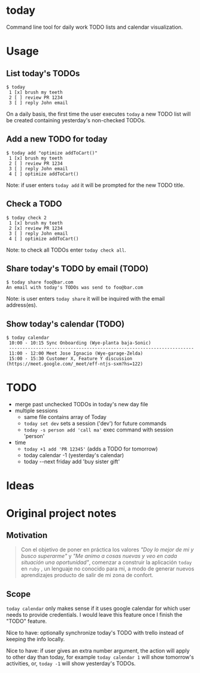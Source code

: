# today

Command line tool for daily work TODO lists and calendar visualization.

# Usage

## List today's TODOs

```
$ today
 1 [x] brush my teeth
 2 [ ] review PR 1234
 3 [ ] reply John email
```

On a daily basis, the first time the user executes `today` a new TODO list will be created containing yesterday's non-checked TODOs.

## Add a new TODO for today

```
$ today add "optimize addToCart()"
 1 [x] brush my teeth
 2 [ ] review PR 1234
 3 [ ] reply John email
 4 [ ] optimize addToCart()
```

Note: if user enters `today add` it will be prompted for the new TODO title.

## Check a TODO

```
$ today check 2
 1 [x] brush my teeth
 2 [x] review PR 1234
 3 [ ] reply John email
 4 [ ] optimize addToCart()
```

Note: to check all TODOs enter `today check all`.

## Share today's TODO by email (TODO)

```
$ today share foo@bar.com
An email with today's TODOs was send to foo@bar.com
```

Note: is user enters `today share` it will be inquired with the email address(es).

## Show today's calendar (TODO)

```
$ today calendar
 10:00 - 10:15 Sync Onboarding (Wye-planta baja-Sonic)
 ---------------------------------------------------------------------
 11:00 - 12:00 Meet Jose Ignacio (Wye-garage-Zelda)
 15:00 - 15:30 Customer X, Feature Y discussion (https://meet.google.com/_meet/eff-ntjs-sxm?hs=122)
```

# TODO

 * merge past unchecked TODOs in today's new day file
 * multiple sessions 
   * same file contains array of Today
   * `today set dev` sets a session ('dev') for future commands
   * `today -s person add 'call ma'` exec command with session 'person'
 * time
   * `today +1 add 'PR 12345'` (adds a TODO for tomorrow)
   * today calendar -1 (yesterday's calendar)
   * today --next friday add 'buy sister gift'

# Ideas


# Original project notes

## Motivation

> Con el objetivo de poner en práctica los valores *"Doy lo mejor de mi y busco superarme"* y *"Me animo a cosas nuevas y veo en cada situación una oportunidad"*, comenzar a construir la aplicación `today` en `ruby` , un lenguaje no conocido para mi, a modo de generar nuevos aprendizajes producto de salir de mi zona de confort.

## Scope

`today calendar` only makes sense if it uses google calendar for which user needs to provide credentials. I would leave this feature once I finish the "TODO" feature.

Nice to have: optionally synchronize today's TODO with trello instead of keeping the info locally.

Nice to have: if user gives an extra number argument, the action will apply to other day than today, for example `today calendar 1` will show tomorrow's activities, or, `today -1` will show yesterday's TODOs.
